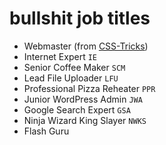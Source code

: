 bullshit job titles
===================

* Webmaster (from [CSS-Tricks](http://css-tricks.com/job-titles-in-the-web-industry/))
* Internet Expert `IE`
* Senior Coffee Maker `SCM`
* Lead File Uploader `LFU`
* Professional Pizza Reheater `PPR`
* Junior WordPress Admin `JWA`
* Google Search Expert `GSA`
* Ninja Wizard King Slayer `NWKS`
* Flash Guru
